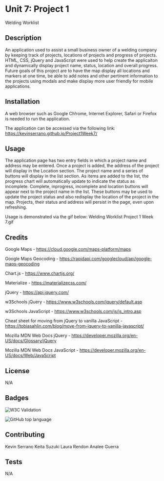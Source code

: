 # Unit 7: Project 1
Welding Worklist

## Description

An application used to assist a small business owner of a welding company by keeping track of projects, locations of projects and progress of projects. HTML, CSS, jQuery and JavaScript were used to help create the applicaiton and dynamically display project name, status, location and overall progress. Future goals of this project are to have the map display all locations and markers at one time, be able to add notes and other pertinent information to the projects using modals and make display more user friendly for mobile applications. 

## Installation

A web browser such as Google Ch!rome, Internet Explorer, Safari or Firefox is needed to run the application.

The application can be accessed via the following link:
https://kevinserrano.github.io/Project1Week7/

## Usage 

The application page has two entry fields in which a project name and address may be entered. Once a project is added, the address of the project will display in the Location section. The project name and a series of buttons will display in the list section. As items are added to the list, the progress chart will automatically update to indicate the status as incomplete. Complete, inprogress, incomplete and location buttons will appear next to the project name in the list. These buttons may be used to update the project status and also redisplay the location of the project in the map. Projects, their status and address will persist in the page, even upon refreshing. 

Usage is demonstrated via the gif below:
Welding Worklist Project 1 Week 7.gif

## Credits

Google Maps - https://cloud.google.com/maps-platform/maps

Google Maps Geocoding - https://rapidapi.com/googlecloud/api/google-maps-geocoding

Chart.js - https://www.chartjs.org/

Materialize - https://materializecss.com/

jQuery - https://api.jquery.com/

w3Schools jQuery - https://www.w3schools.com/jquery/default.asp

w3Schools JavaScript - https://www.w3schools.com/js/js_intro.asp

Cheat sheet for moving from jQuery to vanilla JavaScript - https://tobiasahlin.com/blog/move-from-jquery-to-vanilla-javascript/

Mozilla MDN Web Docs jQuery - https://developer.mozilla.org/en-US/docs/Glossary/jQuery

Mozilla MDN Web Docs JavaScript - https://developer.mozilla.org/en-US/docs/Web/JavaScript

## License

N/A

## Badges
![W3C Validation](https://img.shields.io/w3c-validation/html?targetUrl=https%3A%2F%2Fkevinserrano.github.io%2FProject1Week7%2F)

![GitHub top language](https://img.shields.io/github/languages/top/kevinserrano/Project1Week7)

## Contributing
Kevin Serrano
Keita Suzuki
Laura Rendon
Analee Guerra

## Tests

N/A
